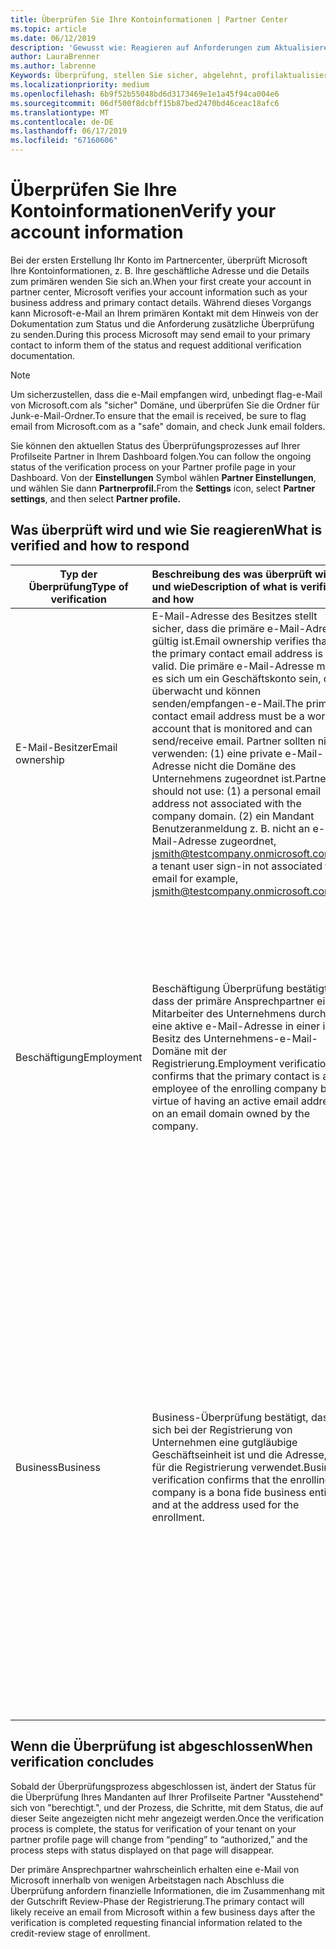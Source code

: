 ```yaml
---
title: Überprüfen Sie Ihre Kontoinformationen | Partner Center
ms.topic: article
ms.date: 06/12/2019
description: 'Gewusst wie: Reagieren auf Anforderungen zum Aktualisieren von Überprüfung von Microsoft'
author: LauraBrenner
ms.author: labrenne
Keywords: Überprüfung, stellen Sie sicher, abgelehnt, profilaktualisierung partner
ms.localizationpriority: medium
ms.openlocfilehash: 6b9f52b55048bd6d3173469e1e1a45f94ca004e6
ms.sourcegitcommit: 06df500f8dcbff15b87bed2470bd46ceac18afc6
ms.translationtype: MT
ms.contentlocale: de-DE
ms.lasthandoff: 06/17/2019
ms.locfileid: "67160606"
---
```

# <a name="verify-your-account-information"></a><span data-ttu-id="495d5-104">Überprüfen Sie Ihre Kontoinformationen</span><span class="sxs-lookup"><span data-stu-id="495d5-104">Verify your account information</span></span>

<span data-ttu-id="495d5-105">Bei der ersten Erstellung Ihr Konto im Partnercenter, überprüft Microsoft Ihre Kontoinformationen, z. B. Ihre geschäftliche Adresse und die Details zum primären wenden Sie sich an.</span><span class="sxs-lookup"><span data-stu-id="495d5-105">When your first create your account in partner center, Microsoft verifies your account information such as your business address and primary contact details.</span></span> <span data-ttu-id="495d5-106">Während dieses Vorgangs kann Microsoft-e-Mail an Ihrem primären Kontakt mit dem Hinweis von der Dokumentation zum Status und die Anforderung zusätzliche Überprüfung zu senden.</span><span class="sxs-lookup"><span data-stu-id="495d5-106">During this process Microsoft may send email to your primary contact to inform them of the status and request additional verification documentation.</span></span> 

>[!Note]
><span data-ttu-id="495d5-107">Um sicherzustellen, dass die e-Mail empfangen wird, unbedingt flag-e-Mail von Microsoft.com als "sicher" Domäne, und überprüfen Sie die Ordner für Junk-e-Mail-Ordner.</span><span class="sxs-lookup"><span data-stu-id="495d5-107">To ensure that the email is received, be sure to flag email from Microsoft.com as a "safe" domain, and check Junk email folders.</span></span>

<span data-ttu-id="495d5-108">Sie können den aktuellen Status des Überprüfungsprozesses auf Ihrer Profilseite Partner in Ihrem Dashboard folgen.</span><span class="sxs-lookup"><span data-stu-id="495d5-108">You can follow the ongoing status of the verification process on your Partner profile page in your Dashboard.</span></span> <span data-ttu-id="495d5-109">Von der **Einstellungen** Symbol wählen **Partner Einstellungen**, und wählen Sie dann **Partnerprofil.**</span><span class="sxs-lookup"><span data-stu-id="495d5-109">From the **Settings** icon, select **Partner settings**, and then select **Partner profile.**</span></span>

## <a name="what-is-verified-and-how-to-respond"></a><span data-ttu-id="495d5-110">Was überprüft wird und wie Sie reagieren</span><span class="sxs-lookup"><span data-stu-id="495d5-110">What is verified and how to respond</span></span>

|<span data-ttu-id="495d5-111">**Typ der Überprüfung**</span><span class="sxs-lookup"><span data-stu-id="495d5-111">**Type of verification**</span></span>   |<span data-ttu-id="495d5-112">**Beschreibung des was überprüft wird und wie**</span><span class="sxs-lookup"><span data-stu-id="495d5-112">**Description of what is verified and how**</span></span>   |<span data-ttu-id="495d5-113">**Erläutert, wie bei abgelehnt**</span><span class="sxs-lookup"><span data-stu-id="495d5-113">**What to do if rejected**</span></span>   |
|----------------------------|:-----------------------------------|:--------------------------------------|
|<span data-ttu-id="495d5-114">E-Mail-Besitzer</span><span class="sxs-lookup"><span data-stu-id="495d5-114">Email ownership</span></span>   |<span data-ttu-id="495d5-115">E-Mail-Adresse des Besitzes stellt sicher, dass die primäre e-Mail-Adresse gültig ist.</span><span class="sxs-lookup"><span data-stu-id="495d5-115">Email ownership verifies that the primary contact email address is valid.</span></span>  <span data-ttu-id="495d5-116">Die primäre e-Mail-Adresse muss es sich um ein Geschäftskonto sein, die überwacht und können senden/empfangen-e-Mail.</span><span class="sxs-lookup"><span data-stu-id="495d5-116">The primary contact email address must be a work account that is monitored and can send/receive email.</span></span>  <span data-ttu-id="495d5-117">Partner sollten nicht verwenden: (1) eine private e-Mail-Adresse nicht die Domäne des Unternehmens zugeordnet ist.</span><span class="sxs-lookup"><span data-stu-id="495d5-117">Partners should not use: (1) a personal email address not associated with the company domain.</span></span> <span data-ttu-id="495d5-118">(2) ein Mandant Benutzeranmeldung z. B. nicht an e-Mail-Adresse zugeordnet, jsmith@testcompany.onmicrosoft.com</span><span class="sxs-lookup"><span data-stu-id="495d5-118">(2) a tenant user sign-in not associated to email for example, jsmith@testcompany.onmicrosoft.com</span></span>   |<span data-ttu-id="495d5-119">Wenn Sie innerhalb eines Geschäftstags keine Überprüfung die e-Mail-Besitzer erhalten, klicken Sie auf den Link auf der Seite Profil Partner, um die Nachricht erneut senden, oder kontaktieren Sie den Support zu erhalten.</span><span class="sxs-lookup"><span data-stu-id="495d5-119">If you don’t receive the email ownership verification message within one business day, click the link on the Partner profile page to have the message resent, or contact Support.</span></span>|
|<span data-ttu-id="495d5-120">Beschäftigung</span><span class="sxs-lookup"><span data-stu-id="495d5-120">Employment</span></span> |<span data-ttu-id="495d5-121">Beschäftigung Überprüfung bestätigt, dass der primäre Ansprechpartner ein Mitarbeiter des Unternehmens durch eine aktive e-Mail-Adresse in einer im Besitz des Unternehmens-e-Mail-Domäne mit der Registrierung.</span><span class="sxs-lookup"><span data-stu-id="495d5-121">Employment verification confirms that the primary contact is an employee of the enrolling company by virtue of having an active email address on an email domain owned by the company.</span></span>|<span data-ttu-id="495d5-122">Wenn Beschäftigung Überprüfung abgelehnt wird, kann der primäre Ansprechpartner bereitzustellen, Dokumentation oder in einer Onlinequelle an, die bestätigt, dass es sich bei den Kontakt-e-Mail-Domäne ist, die den Besitz des Arbeitgebers.</span><span class="sxs-lookup"><span data-stu-id="495d5-122">If employment verification is rejected, the primary contact can provide documentation or an online source confirming that the contact’s email domain is under the ownership of their employer.</span></span>|
|<span data-ttu-id="495d5-123">Business</span><span class="sxs-lookup"><span data-stu-id="495d5-123">Business</span></span>   |<span data-ttu-id="495d5-124">Business-Überprüfung bestätigt, dass es sich bei der Registrierung von Unternehmen eine gutgläubige Geschäftseinheit ist und die Adresse, die für die Registrierung verwendet.</span><span class="sxs-lookup"><span data-stu-id="495d5-124">Business verification confirms that the enrolling company is a bona fide business entity and at the address used for the enrollment.</span></span>|<span data-ttu-id="495d5-125">Wenn der Business-Überprüfung ein Fehler auftritt, werden der primäre Ansprechpartner aufgefordert, offizielle Dokumentation (z. B. eine Business-Registrierung oder registrierungszertifikat steuern oder Receipt) Geben Sie Land oder die Gemeinde bestätigt, dass das Unternehmen des Unternehmens Geschäftsaktivitäten unter diesem Entitätsnamen berechtigt und befindet sich die Adresse.</span><span class="sxs-lookup"><span data-stu-id="495d5-125">If business verification fails, the primary contact will be asked to provide official documentation (such as a business registration or tax registration certificate or receipt)from the company’s home country or municipality confirming that the company is authorized to do business under that entity name and is located at the enrollment address.</span></span>|

## <a name="when-verification-concludes"></a><span data-ttu-id="495d5-126">Wenn die Überprüfung ist abgeschlossen</span><span class="sxs-lookup"><span data-stu-id="495d5-126">When verification concludes</span></span>

<span data-ttu-id="495d5-127">Sobald der Überprüfungsprozess abgeschlossen ist, ändert der Status für die Überprüfung Ihres Mandanten auf Ihrer Profilseite Partner "Ausstehend" sich von "berechtigt.", und der Prozess, die Schritte, mit dem Status, die auf dieser Seite angezeigten nicht mehr angezeigt werden.</span><span class="sxs-lookup"><span data-stu-id="495d5-127">Once the verification process is complete, the status for verification of your tenant on your partner profile page will change from “pending” to “authorized,” and the process steps with status displayed on that page will disappear.</span></span>

<span data-ttu-id="495d5-128">Der primäre Ansprechpartner wahrscheinlich erhalten eine e-Mail von Microsoft innerhalb von wenigen Arbeitstagen nach Abschluss die Überprüfung anfordern finanzielle Informationen, die im Zusammenhang mit der Gutschrift Review-Phase der Registrierung.</span><span class="sxs-lookup"><span data-stu-id="495d5-128">The primary contact will likely receive an email from Microsoft within a few business days after the verification is completed requesting financial information related to the credit-review stage of enrollment.</span></span>